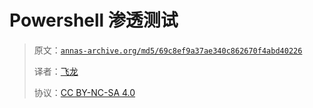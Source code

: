 # Powershell 渗透测试

> 原文：[`annas-archive.org/md5/69c8ef9a37ae340c862670f4abd40226`](https://annas-archive.org/md5/69c8ef9a37ae340c862670f4abd40226)
> 
> 译者：[飞龙](https://github.com/wizardforcel)
> 
> 协议：[CC BY-NC-SA 4.0](http://creativecommons.org/licenses/by-nc-sa/4.0/)
